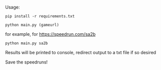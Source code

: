 Usage:


``pip install -r requirements.txt``

``python main.py (gameurl)``

for example, for https://speedrun.com/sa2b

``python main.py sa2b``

Results will be printed to console, redirect output to a txt file if so desired

Save the speedruns!
